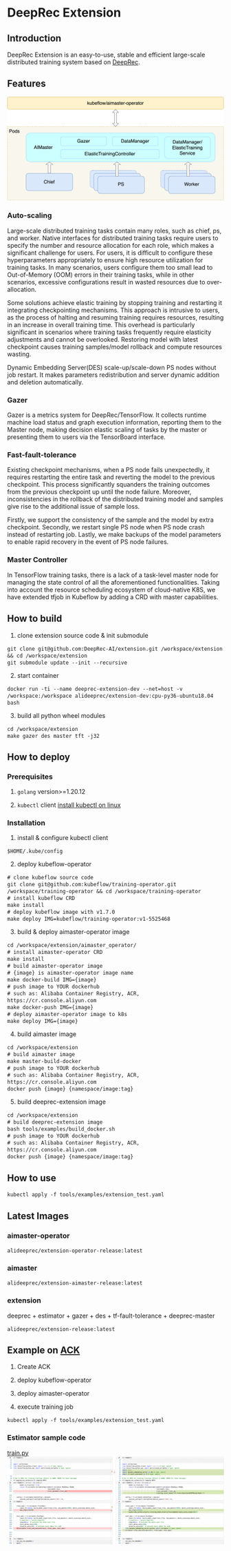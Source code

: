 # DeepRec Extension

## Introduction

DeepRec Extension is an easy-to-use, stable and efficient large-scale distributed training system based on [DeepRec](https://github.com/DeepRec-AI/DeepRec).

## Features

![](docs/image/extension_framework.svg)

### Auto-scaling

Large-scale distributed training tasks contain many roles, such as chief, ps, and worker. Native interfaces for distributed training tasks require users to specify the number and resource allocation for each role, which makes a significant challenge for users. For users, it is difficult to configure these hyperparameters appropriately to ensure high resource utilization for training tasks. In many scenarios, users configure them too small lead to Out-of-Memory (OOM) errors in their training tasks, while in other scenarios, excessive configurations result in wasted resources due to over-allocation.

Some solutions achieve elastic training by stopping training and restarting it integrating checkpointing mechanisms. This approach is intrusive to users, as the process of halting and resuming training requires resources, resulting in an increase in overall training time. This overhead is particularly significant in scenarios where training tasks frequently require elasticity adjustments and cannot be overlooked. Restoring model with latest checkpoint causes training samples/model rollback and compute resources wasting.

Dynamic Embedding Server(DES) scale-up/scale-down PS nodes without job restart. It makes parameters redistribution and server dynamic addition and deletion automatically.

### Gazer

Gazer is a metrics system for DeepRec/TensorFlow. It collects runtime machine load status and graph execution information, reporting them to the Master node, making decision elastic scaling of tasks by the master or presenting them to users via the TensorBoard interface.

### Fast-fault-tolerance

Existing checkpoint mechanisms, when a PS node fails unexpectedly, it requires restarting the entire task and reverting the model to the previous checkpoint. This process significantly squanders the training outcomes from the previous checkpoint up until the node failure. Moreover, inconsistencies in the rollback of the distributed training model and samples give rise to the additional issue of sample loss.

Firstly, we support the consistency of the sample and the model by extra checkpoint. Secondly, we restart single PS node when PS node crash instead of restarting job. Lastly, we make backups of the model parameters to enable rapid recovery in the event of PS node failures.

### Master Controller

In TensorFlow training tasks, there is a lack of a task-level master node for managing the state control of all the aforementioned functionalities. Taking into account the resource scheduling ecosystem of cloud-native K8S, we have extended tfjob in Kubeflow by adding a CRD with master capabilities.

## How to build

1. clone extension source code & init submodule

```shell
git clone git@github.com:DeepRec-AI/extension.git /workspace/extension && cd /workspace/extension
git submodule update --init --recursive
```

2. start container

```shell
docker run -ti --name deeprec-extension-dev --net=host -v /workspace:/workspace alideeprec/extension-dev:cpu-py36-ubuntu18.04 bash
```

3. build all python wheel modules

```shell
cd /workspace/extension
make gazer des master tft -j32
```

## How to deploy

### Prerequisites

1. `golang` version>=1.20.12

2. `kubectl` client [install kubectl on linux](https://kubernetes.io/docs/tasks/tools/install-kubectl-linux/#install-kubectl-binary-with-curl-on-linux)

### Installation

1. install & configure kubectl client

```shell
$HOME/.kube/config
```

2. deploy kubeflow-operator

```shell
# clone kubeflow source code
git clone git@github.com:kubeflow/training-operator.git /workspace/training-operator && cd /workspace/training-operator
# install kubeflow CRD
make install
# deploy kubeflow image with v1.7.0
make deploy IMG=kubeflow/training-operator:v1-5525468
```

3. build & deploy aimaster-operator image

```shell
cd /workspace/extension/aimaster_operator/
# install aimaster-operator CRD
make install
# build aimaster-operator image
# {image} is aimaster-operator image name
make docker-build IMG={image}
# push image to YOUR dockerhub
# such as: Alibaba Container Registry, ACR, https://cr.console.aliyun.com
make docker-push IMG={image}
# deploy aimaster-operator image to k8s
make deploy IMG={image}
```

4. build aimaster image

```shell
cd /workspace/extension
# build aimaster image
make master-build-docker
# push image to YOUR dockerhub
# such as: Alibaba Container Registry, ACR, https://cr.console.aliyun.com
docker push {image} {namespace/image:tag}
```

5. build deeprec-extension image

```shell
cd /workspace/extension
# build deeprec-extension image
bash tools/examples/build_docker.sh
# push image to YOUR dockerhub
# such as: Alibaba Container Registry, ACR, https://cr.console.aliyun.com
docker push {image} {namespace/image:tag}
```

## How to use

```shell
kubectl apply -f tools/examples/extension_test.yaml
```

## Latest Images

### aimaster-operator

```shell
alideeprec/extension-operator-release:latest
```

### aimaster

```shell
alideeprec/extension-aimaster-release:latest
```

### extension

deeprec + estimator + gazer + des + tf-fault-tolerance + deeprec-master

```shell
alideeprec/extension-release:latest
```

## Example on [ACK](https://www.aliyun.com/product/kubernetes)

1. Create ACK

2. deploy kubeflow-operator

3. deploy aimaster-operator

4. execute training job

```shell
kubectl apply -f tools/examples/extension_test.yaml
```

### Estimator sample code

[train.py](tools/examples/train.py)
![](docs/image/code_diff.png)
